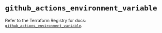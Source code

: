 # `github_actions_environment_variable`

Refer to the Terraform Registry for docs: [`github_actions_environment_variable`](https://registry.terraform.io/providers/integrations/github/6.7.1/docs/resources/actions_environment_variable).

